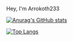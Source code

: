 Hey, I'm Arrokoth233

[![Anurag's GitHub stats](https://github-readme-stats.vercel.app/api?username=Arrokoth486958&count_private=true&theme=tokyonight)](https://github.com/anuraghazra/github-readme-stats)

[![Top Langs](https://github-readme-stats.vercel.app/api/top-langs/?username=Arrokoth486958&layout=compact)](https://github.com/anuraghazra/github-readme-stats)
